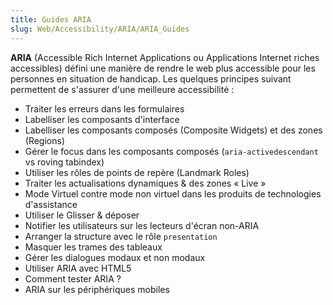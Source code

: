 ```yaml
---
title: Guides ARIA
slug: Web/Accessibility/ARIA/ARIA_Guides
---
```


**ARIA** (Accessible Rich Internet Applications ou Applications Internet riches accessibles) défini une manière de rendre le web plus accessible pour les personnes en situation de handicap. Les quelques principes suivant permettent de s'assurer d'une meilleure accessibilité :

- Traiter les erreurs dans les formulaires
- Labelliser les composants d'interface
- Labelliser les composants composés (Composite Widgets) et des zones (Regions)
- Gérer le focus dans les composants composés (`aria-activedescendant` vs roving tabindex)
- Utiliser les rôles de points de repère (Landmark Roles)
- Traiter les actualisations dynamiques & des zones «&nbsp;Live&nbsp;»
- Mode Virtuel contre mode non virtuel dans les produits de technologies d'assistance
- Utiliser le Glisser & déposer
- Notifier les utilisateurs sur les lecteurs d'écran non-ARIA
- Arranger la structure avec le rôle `presentation`
- Masquer les trames des tableaux
- Gérer les dialogues modaux et non modaux
- Utiliser ARIA avec HTML5
- Comment tester ARIA ?
- ARIA sur les périphériques mobiles
